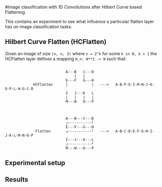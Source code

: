 #Image classification with 1D Convolutions after Hilbert Curve based Flattening

This contains an experiment to see what influence a particular flatten layer has on image classification tasks.


## Hilbert Curve Flatten (HCFlatten)

Given an image of size `(n, n, 3)` where `n = 2^k` for some `k in N, k > 1` the HCFlatten layer defines a mapping
`H_n: N**2 -> N` such that:

```

                            A---B   C---D
                                |   |    
                            E---F   G---H
             HCFlatten      |           |   --->   A-B-F-E-I-M-N-J-K-O-P-L-H-G-C-D
                            I   J---K   L
                            |   |   |   | 
                            M---N   O---P



                            A---B---C---D
                            ┌-----------┘
                            E---F---G---H
              Flatten       ┌-----------┘   --->   A-B-C-D-E-F-G-H-I-J-K-L-M-N-O-P
                            I---J---K---L
                            ┌-----------┘
                            M---N---O---P

```

## Experimental setup

## Results
